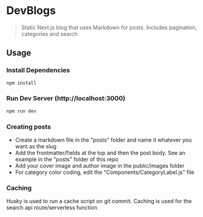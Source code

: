 # DevBlogs

> Static Next.js blog that uses Markdown for posts. Includes pagination, categories and search


## Usage

### Install Dependencies
```bash
npm install
```

### Run Dev Server (http://localhost:3000) 
```bash
npm run dev
```

### Creating posts

* Create a markdown file in the "posts" folder and name it whatever you want as the slug
* Add the frontmatter/fields at the top and then the post body. See an example in the "posts" folder of this repo
* Add your cover image and author image in the public/images folder
* For category color coding, edit the "Components/CategoryLabel.js" file

### Caching

Husky is used to run a cache script on git commit. Caching is used for the search api route/serverless function

